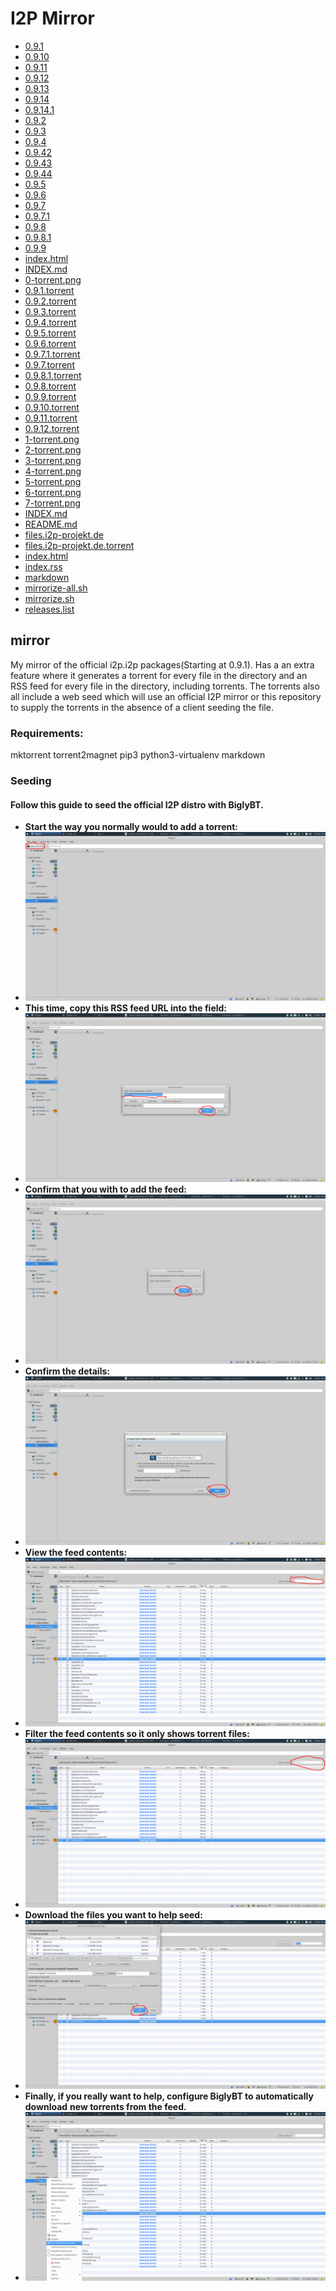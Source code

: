 I2P Mirror
==========

 - [0.9.1](/mirror/files.i2p-projekt.de/0.9.1)
 - [0.9.10](/mirror/files.i2p-projekt.de/0.9.10)
 - [0.9.11](/mirror/files.i2p-projekt.de/0.9.11)
 - [0.9.12](/mirror/files.i2p-projekt.de/0.9.12)
 - [0.9.13](/mirror/files.i2p-projekt.de/0.9.13)
 - [0.9.14](/mirror/files.i2p-projekt.de/0.9.14)
 - [0.9.14.1](/mirror/files.i2p-projekt.de/0.9.14.1)
 - [0.9.2](/mirror/files.i2p-projekt.de/0.9.2)
 - [0.9.3](/mirror/files.i2p-projekt.de/0.9.3)
 - [0.9.4](/mirror/files.i2p-projekt.de/0.9.4)
 - [0.9.42](/mirror/files.i2p-projekt.de/0.9.42)
 - [0.9.43](/mirror/files.i2p-projekt.de/0.9.43)
 - [0.9.44](/mirror/files.i2p-projekt.de/0.9.44)
 - [0.9.5](/mirror/files.i2p-projekt.de/0.9.5)
 - [0.9.6](/mirror/files.i2p-projekt.de/0.9.6)
 - [0.9.7](/mirror/files.i2p-projekt.de/0.9.7)
 - [0.9.7.1](/mirror/files.i2p-projekt.de/0.9.7.1)
 - [0.9.8](/mirror/files.i2p-projekt.de/0.9.8)
 - [0.9.8.1](/mirror/files.i2p-projekt.de/0.9.8.1)
 - [0.9.9](/mirror/files.i2p-projekt.de/0.9.9)
 - [index.html](/mirror/files.i2p-projekt.de/index.html)
 - [INDEX.md](/mirror/files.i2p-projekt.de/INDEX.md)
 - [0-torrent.png](/mirror/0-torrent.png)
 - [0.9.1.torrent](/mirror/0.9.1.torrent)
 - [0.9.2.torrent](/mirror/0.9.2.torrent)
 - [0.9.3.torrent](/mirror/0.9.3.torrent)
 - [0.9.4.torrent](/mirror/0.9.4.torrent)
 - [0.9.5.torrent](/mirror/0.9.5.torrent)
 - [0.9.6.torrent](/mirror/0.9.6.torrent)
 - [0.9.7.1.torrent](/mirror/0.9.7.1.torrent)
 - [0.9.7.torrent](/mirror/0.9.7.torrent)
 - [0.9.8.1.torrent](/mirror/0.9.8.1.torrent)
 - [0.9.8.torrent](/mirror/0.9.8.torrent)
 - [0.9.9.torrent](/mirror/0.9.9.torrent)
 - [0.9.10.torrent](/mirror/0.9.10.torrent)
 - [0.9.11.torrent](/mirror/0.9.11.torrent)
 - [0.9.12.torrent](/mirror/0.9.12.torrent)
 - [1-torrent.png](/mirror/1-torrent.png)
 - [2-torrent.png](/mirror/2-torrent.png)
 - [3-torrent.png](/mirror/3-torrent.png)
 - [4-torrent.png](/mirror/4-torrent.png)
 - [5-torrent.png](/mirror/5-torrent.png)
 - [6-torrent.png](/mirror/6-torrent.png)
 - [7-torrent.png](/mirror/7-torrent.png)
 - [INDEX.md](/mirror/INDEX.md)
 - [README.md](/mirror/README.md)
 - [files.i2p-projekt.de](/mirror/files.i2p-projekt.de)
 - [files.i2p-projekt.de.torrent](/mirror/files.i2p-projekt.de.torrent)
 - [index.html](/mirror/index.html)
 - [index.rss](/mirror/index.rss)
 - [markdown](/mirror/markdown)
 - [mirrorize-all.sh](/mirror/mirrorize-all.sh)
 - [mirrorize.sh](/mirror/mirrorize.sh)
 - [releases.list](/mirror/releases.list)

mirror
------


My mirror of the official i2p.i2p packages(Starting at 0.9.1). Has a an extra
feature where it generates a torrent for every file in the directory and an RSS
feed for every file in the directory, including torrents. The torrents also
all include a web seed which will use an official I2P mirror or this repository
to supply the torrents in the absence of a client seeding the file.

### Requirements:

mktorrent
torrent2magnet
pip3
python3-virtualenv
markdown

### Seeding

#### Follow this guide to seed the official I2P distro with BiglyBT.

- **Start the way you normally would to add a torrent:**
 - ![Start adding the torrent](0-torrent.png)
- **This time, copy this RSS feed URL into the field:**
 - ![Copy the RSS feed URL](1-torrent.png)
- **Confirm that you with to add the feed:**
 - ![Add the Feed](2-torrent.png)
- **Confirm the details:**
 - ![Confirm the details](3-torrent.png)
- **View the feed contents:**
 - ![View the feed contents](4-torrent.png)
- **Filter the feed contents so it only shows torrent files:**
 - ![filter the feed contents](5-torrent.png)
- **Download the files you want to help seed:**
 - ![Download some files](6-torrent.png)
- **Finally, if you really want to help, configure BiglyBT to automatically download**
  **new torrents from the feed.**
 - ![Auto-download the feed contents](7-torrent.png)